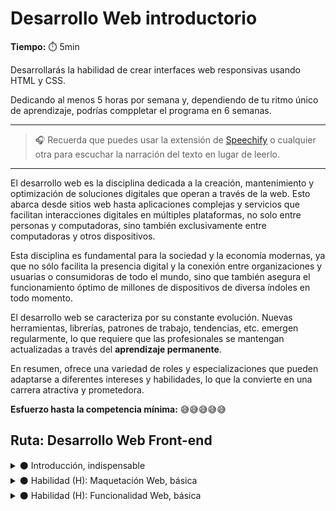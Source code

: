 # Desarrollo Web introductorio

**Tiempo:** ⏱️️ 5min

<!-- El siguiente bloque de comentario se usa también  para mostrar un preview o resumen del program, skill o module en thumbnails de FE (por ejemplo) -->
<!-- preview:start -->
<p>Desarrollarás la habilidad de crear interfaces web responsivas usando HTML y CSS.</p><p>Dedicando al menos 5 horas por semana y, dependiendo de tu ritmo único de aprendizaje, podrías comppletar el programa en 6 semanas.</p>
<!-- preview:end -->

---

> 🎧 Recuerda que puedes usar la extensión de [Speechify](https://speechify.com/es/extension-de-chrome/) o cualquier otra para escuchar la narración del texto en lugar de leerlo.

---

El desarrollo web es la disciplina dedicada a la creación, mantenimiento y optimización de soluciones digitales que operan a través de la web. Esto abarca desde sitios web hasta aplicaciones complejas y servicios que facilitan interacciones digitales en múltiples plataformas, no solo entre personas y computadoras, sino también exclusivamente entre computadoras y otros dispositivos.

Esta disciplina es fundamental para la sociedad y la economía modernas, ya que no sólo facilita la presencia digital y la conexión entre organizaciones y usuarias o consumidoras de todo el mundo, sino que también asegura el funcionamiento óptimo de millones de dispositivos de diversa índoles en todo momento.

El desarrollo web se caracteriza por su constante evolución. Nuevas herramientas, librerías, patrones de trabajo, tendencias, etc.  emergen regularmente, lo que requiere que las profesionales se mantengan actualizadas a través del **aprendizaje permanente**. 

En resumen, ofrece una variedad de roles y especializaciones que pueden adaptarse a diferentes intereses y habilidades, lo que la convierte en una carrera atractiva y prometedora. 

**Esfuerzo hasta la competencia mínima:** 😅😅😅😅😅

## Ruta: Desarrollo Web Front-end

<details>
<summary>⚫ Introducción, indispensable</summary>

Buscamos acercarte una visión clara y concreta, en un formato flexible y con poco compromiso. En tan solo 2 semanas, dedicando aproximadamente 5 horas por semana a tu propio ritmo, explorarás los aspectos introductorios y tendrás la oportunidad de poner en práctica lo aprendido en un reto o mini proyecto.

Lo que aprenderás:

**◼️ Módulo 1**: Conocimiento fundamental en formato de lecturas, videos, etc. + reflexión y participación en comentarios y foros de discusión. 

Buscamos acercarte respuestas simples y breves a las preguntas:

1. ¿Qué es exactamente esta disciplina?
2. ¿Para qué sirve en la vida cotidiana de la gente?
3. ¿Qué hace exactamente alguien que se dedica a esto?
4. ¿Cuáles son las perspectivas de futuro?
5. ¿Cuáles son las herramientas, tecnologías o métodos clave que se utilizan?

**◼️ Módulo 2**: Conocimiento fundamental en formato de lecturas, videos, etc. + reflexión y participación en comentarios y foros de discusión + trabajo en un reto práctico. 

Buscamos permitirte la aplicación de lo aprendido y tu reflexión sobre tu propio proceso de autoaprendizaje y motivación para continuar.

</details>

<details>
<summary>⚫ Habilidad (H): Maquetación Web, básica</summary>

Lo que aprenderás:
1. Desarrollar sitios web responsivos: Asegurando que se vean y funcionen bien en las pantallas de los dispositivos más comunes.
2. Implementar Interfaces de Usuario (UI) Interactivas: Creación de elementos interactivos y dinámicos en una página (botones, formularios, etc.) para permitir interacciones específicas con las usuarias.

</details>

<details>
<summary>⚫ Habilidad (H): Funcionalidad Web, básica</summary>

  en preparación....

</details>

